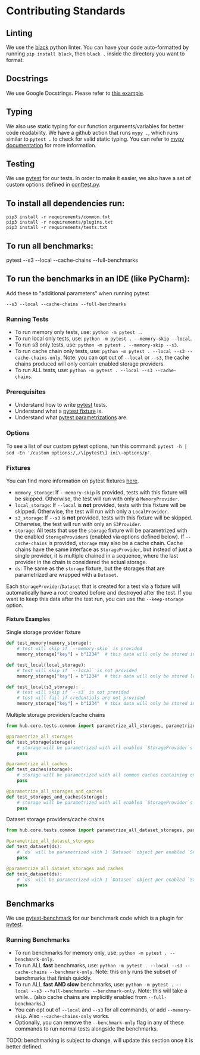 # Contributing Standards

## Linting

We use the [black](https://pypi.org/project/black/) python linter. You can have your code auto-formatted by
running `pip install black`, then `black .` inside the directory you want to format.

## Docstrings

We use Google Docstrings. Please refer
to [this example](https://sphinxcontrib-napoleon.readthedocs.io/en/latest/example_google.html).

## Typing
We also use static typing for our function arguments/variables for better code readability. We have a github action that runs `mypy .`, which runs similar to `pytest .` to check for valid static typing. You can refer to [mypy documentation](https://mypy.readthedocs.io/en/stable/) for more information.

## Testing
We use [pytest](https://docs.pytest.org/en/6.2.x/) for our tests. In order to make it easier, we also have a set of custom options defined in [conftest.py](conftest.py).

## To install all dependencies run:

```
pip3 install -r requirements/common.txt
pip3 install -r requirements/plugins.txt
pip3 install -r requirements/tests.txt
```

## To run all benchmarks:

pytest --s3 --local --cache-chains --full-benchmarks

## To run the benchmarks in an IDE (like PyCharm):

Add these to "additional parameters" when running pytest

```--s3 --local --cache-chains --full-benchmarks```

### Running Tests
- To run memory only tests, use: `python -m pytest .`.
- To run local only tests, use: `python -m pytest . --memory-skip --local`.
- To run s3 only tests, use: `python -m pytest . --memory-skip --s3`.
- To run cache chain only tests, use: `python -m pytest . --local --s3 --cache-chains-only`. Note: you can opt out of `--local` or `--s3`, the cache chains produced will only contain enabled storage providers.
- To run ALL tests, use: `python -m pytest . --local --s3 --cache-chains`.


### Prerequisites
- Understand how to write [pytest](https://docs.pytest.org/en/6.2.x/) tests.
- Understand what a [pytest fixture](https://docs.pytest.org/en/6.2.x/fixture.html) is.
- Understand what [pytest parametrizations](https://docs.pytest.org/en/6.2.x/parametrize.html) are.


### Options
To see a list of our custom pytest options, run this command: `pytest -h | sed -En '/custom options:/,/\[pytest\] ini\-options/p'`.

### Fixtures
You can find more information on pytest fixtures [here](https://docs.pytest.org/en/6.2.x/fixture.html).

- `memory_storage`: If `--memory-skip` is provided, tests with this fixture will be skipped. Otherwise, the test will run with only a `MemoryProvider`.
- `local_storage`: If `--local` is **not** provided, tests with this fixture will be skipped. Otherwise, the test will run with only a `LocalProvider`.
- `s3_storage`: If `--s3` is **not** provided, tests with this fixture will be skipped. Otherwise, the test will run with only an `S3Provider`.
- `storage`: All tests that use the `storage` fixture will be parametrized with the enabled `StorageProvider`s (enabled via options defined below). If `--cache-chains` is provided, `storage` may also be a cache chain. Cache chains have the same interface as `StorageProvider`, but instead of just a single provider, it is multiple chained in a sequence, where the last provider in the chain is considered the actual storage.
- `ds`: The same as the `storage` fixture, but the storages that are parametrized are wrapped with a `Dataset`.

Each `StorageProvider`/`Dataset` that is created for a test via a fixture will automatically have a root created before and destroyed after the test. If you want to keep this data after the test run, you can use the `--keep-storage` option. 


#### Fixture Examples


Single storage provider fixture
```python
def test_memory(memory_storage):
    # test will skip if `--memory-skip` is provided
    memory_storage["key"] = b"1234"  # this data will only be stored in memory

def test_local(local_storage):
    # test will skip if `--local` is not provided
    memory_storage["key"] = b"1234"  # this data will only be stored locally

def test_local(s3_storage):
    # test will skip if `--s3` is not provided
    # test will fail if credentials are not provided
    memory_storage["key"] = b"1234"  # this data will only be stored in s3
```

Multiple storage providers/cache chains
```python
from hub.core.tests.common import parametrize_all_storages, parametrize_all_caches, parametrize_all_storages_and_caches

@parametrize_all_storages
def test_storage(storage):
    # storage will be parametrized with all enabled `StorageProvider`s
    pass

@parametrize_all_caches
def test_caches(storage):
    # storage will be parametrized with all common caches containing enabled `StorageProvider`s
    pass

@parametrize_all_storages_and_caches
def test_storages_and_caches(storage):
    # storage will be parametrized with all enabled `StorageProvider`s and common caches containing enabled `StorageProvider`s
    pass
```


Dataset storage providers/cache chains
```python
from hub.core.tests.common import parametrize_all_dataset_storages, parametrize_all_dataset_storages_and_caches

@parametrize_all_dataset_storages
def test_dataset(ds):
    # `ds` will be parametrized with 1 `Dataset` object per enabled `StorageProvider`
    pass

@parametrize_all_dataset_storages_and_caches
def test_dataset(ds):
    # `ds` will be parametrized with 1 `Dataset` object per enabled `StorageProvider` and all cache chains containing enabled `StorageProvider`s
    pass
```


## Benchmarks
We use [pytest-benchmark](https://pytest-benchmark.readthedocs.io/en/latest/usage.html) for our benchmark code which is a plugin for [pytest](https://docs.pytest.org/en/6.2.x/).

### Running Benchmarks
- To run benchmarks for memory only, use: `python -m pytest . --benchmark-only`.
- To run ALL **fast** benchmarks, use: `python -m pytest . --local --s3 --cache-chains --benchmark-only`. Note: this only runs the subset of benchmarks that finish quickly.
- To run ALL **fast AND slow** benchmarks, use: `python -m pytest . --local --s3 --full-benchmarks --benchmark-only`. Note: this will take a while... (also cache chains are implicitly enabled from `--full-benchmarks`.)
- You can opt out of `--local` and `--s3` for all commands, or add `--memory-skip`. Also `--cache-chains-only` works.
- Optionally, you can remove the `--benchmark-only` flag in any of these commands to run normal tests alongside the benchmarks.


TODO: benchmarking is subject to change. will update this section once it is better defined.
